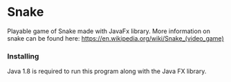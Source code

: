 # Snake
Playable game of Snake made with JavaFx library. More information on snake can be found here: https://en.wikipedia.org/wiki/Snake_(video_game)

### Installing
Java 1.8 is required to run this program along with the Java FX library.
